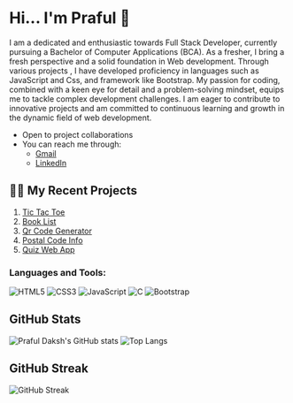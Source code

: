 # Hi... I'm Praful 👋

I am a dedicated and enthusiastic towards Full Stack Developer, currently pursuing a Bachelor of Computer Applications (BCA). 
As a fresher, I bring a fresh perspective and a solid foundation in  Web development. Through various projects , I have developed proficiency in languages such as JavaScript and Css, and framework like Bootstrap.
My passion for coding, combined with a keen eye for detail and a problem-solving mindset, equips me to tackle complex development challenges. I am eager to contribute to innovative projects and am committed to continuous learning and growth in the dynamic field of web development.

- Open to project collaborations
- You can reach me through:
  - [Gmail](mailto:prafuldaksh@gmail.com)
  - [LinkedIn](https://www.linkedin.com/in/praful-daksh-30868b2b6?utm_source=share&utm_campaign=share_via&utm_content=profile&utm_medium=android_app)

## 🧑‍💻 My Recent Projects

1. [Tic Tac Toe](https://praful-daksh.github.io/Tic-Tac-Toe)
2. [Book List](https://praful-daksh.github.io/Book-List)
3. [Qr Code Generator](https://praful-daksh.github.io/generateQr)
4. [Postal Code Info](https://praful-daksh.github.io/PostalCode)
5. [Quiz Web App](https://praful-daksh.github.io/QuizMaster)



### Languages and Tools:
![HTML5](https://img.shields.io/badge/-HTML5-E34F26?style=flat&logo=html5&logoColor=white)
![CSS3](https://img.shields.io/badge/-CSS3-1572B6?style=flat&logo=css3&logoColor=white)
![JavaScript](https://img.shields.io/badge/-JavaScript-F7DF1E?style=flat&logo=javascript&logoColor=black)
![C](https://img.shields.io/badge/-C-A8B9CC?style=flat&logo=c&logoColor=white)
![Bootstrap](https://img.shields.io/badge/-Bootstrap-7952B3?style=flat&logo=bootstrap&logoColor=white)



## GitHub Stats

![Praful Daksh's GitHub stats](https://github-readme-stats.vercel.app/api?username=Praful-Daksh&show_icons=true&theme=dark&count_private=true)
![Top Langs](https://github-readme-stats.vercel.app/api/top-langs/?username=Praful-Daksh&layout=compact&theme=dark)

## GitHub Streak
![GitHub Streak](https://github-readme-streak-stats.herokuapp.com/?user=Praful-Daksh&theme=dark)

